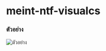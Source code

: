 # meint-ntf-visualcs
### ตัวอย่าง
  ![ตัวอย่าง](https://media.discordapp.net/attachments/954111893306499212/961933297770987580/unknown.png?width=960&height=412)
